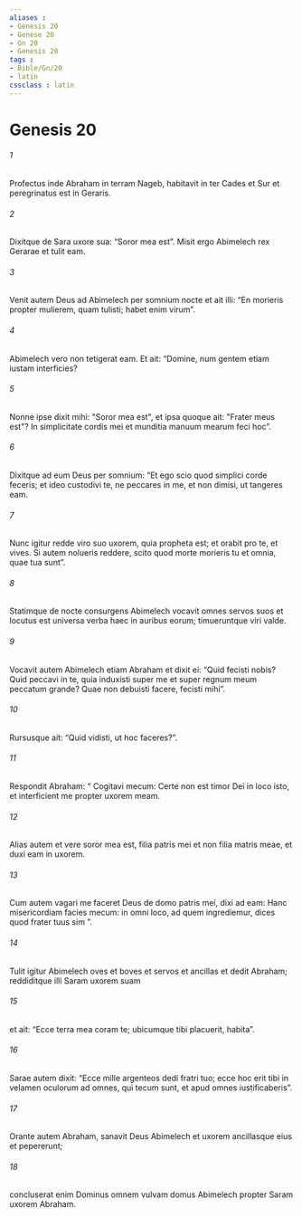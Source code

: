 ```yaml
---
aliases : 
- Genesis 20
- Genèse 20
- Gn 20
- Genesis 20
tags : 
- Bible/Gn/20
- latin
cssclass : latin
---
```


# Genesis 20

###### 1
Profectus inde Abraham in terram Nageb, habitavit in ter Cades et Sur et peregrinatus est in Geraris. 
###### 2
Dixitque de Sara uxore sua: “Soror mea est”. Misit ergo Abimelech rex Gerarae et tulit eam. 
###### 3
Venit autem Deus ad Abimelech per somnium nocte et ait illi: “En morieris propter mulierem, quam tulisti; habet enim virum”. 
###### 4
Abimelech vero non tetigerat eam. Et ait: “Domine, num gentem etiam iustam interficies? 
###### 5
Nonne ipse dixit mihi: "Soror mea est", et ipsa quoque ait: "Frater meus est"? In simplicitate cordis mei et munditia manuum mearum feci hoc”. 
###### 6
Dixitque ad eum Deus per somnium: “Et ego scio quod simplici corde feceris; et ideo custodivi te, ne peccares in me, et non dimisi, ut tangeres eam. 
###### 7
Nunc igitur redde viro suo uxorem, quia propheta est; et orabit pro te, et vives. Si autem nolueris reddere, scito quod morte morieris tu et omnia, quae tua sunt”.
###### 8
Statimque de nocte consurgens Abimelech vocavit omnes servos suos et locutus est universa verba haec in auribus eorum; timueruntque viri valde. 
###### 9
Vocavit autem Abimelech etiam Abraham et dixit ei: “Quid fecisti nobis? Quid peccavi in te, quia induxisti super me et super regnum meum peccatum grande? Quae non debuisti facere, fecisti mihi”. 
###### 10
Rursusque ait: “Quid vidisti, ut hoc faceres?”. 
###### 11
Respondit Abraham: “ Cogitavi mecum: Certe non est timor Dei in loco isto, et interficient me propter uxorem meam. 
###### 12
Alias autem et vere soror mea est, filia patris mei et non filia matris meae, et duxi eam in uxorem. 
###### 13
Cum autem vagari me faceret Deus de domo patris mei, dixi ad eam: Hanc misericordiam facies mecum: in omni loco, ad quem ingrediemur, dices quod frater tuus sim ”.
###### 14
Tulit igitur Abimelech oves et boves et servos et ancillas et dedit Abraham; reddiditque illi Saram uxorem suam 
###### 15
et ait: “Ecce terra mea coram te; ubicumque tibi placuerit, habita”. 
###### 16
Sarae autem dixit: “Ecce mille argenteos dedi fratri tuo; ecce hoc erit tibi in velamen oculorum ad omnes, qui tecum sunt, et apud omnes iustificaberis”. 
###### 17
Orante autem Abraham, sanavit Deus Abimelech et uxorem ancillasque eius et pepererunt; 
###### 18
concluserat enim Dominus omnem vulvam domus Abimelech propter Saram uxorem Abraham.
